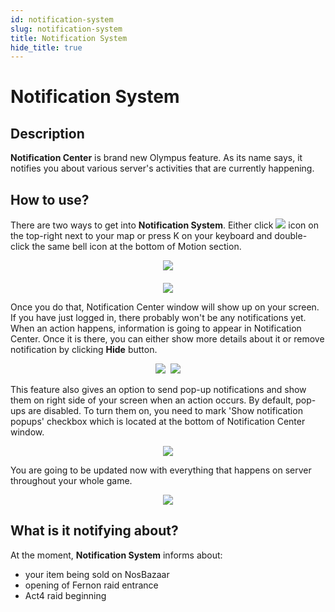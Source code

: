 ```yaml
---
id: notification-system
slug: notification-system
title: Notification System 
hide_title: true
---
```


# Notification System

## Description

**Notification Center** is brand new Olympus feature. As its name says, it notifies you about various server's activities that are currently happening. 

## How to use?

There are two ways to get into **Notification System**. Either click <img src="https://media.discordapp.net/attachments/959421753703161876/960850682259320852/idle.png"/> icon on the top-right next to your map or press K on your keyboard and double-click the same bell icon at the bottom of Motion section.

<p align="center">
<img src="https://i.imgur.com/O7yOXvv.png" style="padding-bottom:20px" />
<br />
<img src="https://i.imgur.com/fuLfIGy.png" /></p>

Once you do that, Notification Center window will show up on your screen. If you have just logged in, there probably won't be any notifications yet. When an action happens, information is going to appear in Notification Center. Once it is there, you can either show more details about it or remove notification by clicking **Hide** button.

<p align="center">
<img src="https://i.imgur.com/BkUApRh.png" />&nbsp;&nbsp;<img src="https://i.imgur.com/awAImnT.png" /></p>

This feature also gives an option to send pop-up notifications and show them on right side of your screen when an action occurs. By default, pop-ups are disabled. To turn them on, you need to mark 'Show notification popups' checkbox which is located at the bottom of Notification Center window.

<p align="center">
<img src="https://i.imgur.com/5LMX5dr.png" /></p>

You are going to be updated now with everything that happens on server throughout your whole game.

<p align="center">
<img src="https://i.imgur.com/VzxnvQ1.png" /></p>

## What is it notifying about?

At the moment, **Notification System** informs about:

- your item being sold on NosBazaar
- opening of Fernon raid entrance
- Act4 raid beginning
